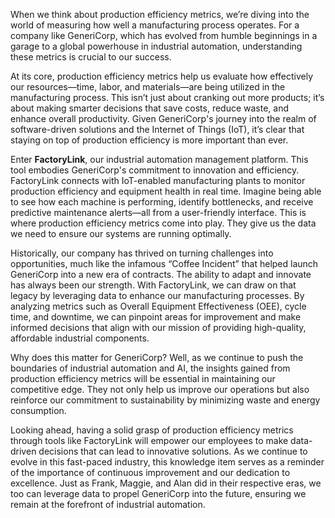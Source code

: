 When we think about production efficiency metrics, we’re diving into the world of measuring how well a manufacturing process operates. For a company like GeneriCorp, which has evolved from humble beginnings in a garage to a global powerhouse in industrial automation, understanding these metrics is crucial to our success. 

At its core, production efficiency metrics help us evaluate how effectively our resources—time, labor, and materials—are being utilized in the manufacturing process. This isn’t just about cranking out more products; it’s about making smarter decisions that save costs, reduce waste, and enhance overall productivity. Given GeneriCorp's journey into the realm of software-driven solutions and the Internet of Things (IoT), it’s clear that staying on top of production efficiency is more important than ever.

Enter **FactoryLink**, our industrial automation management platform. This tool embodies GeneriCorp's commitment to innovation and efficiency. FactoryLink connects with IoT-enabled manufacturing plants to monitor production efficiency and equipment health in real time. Imagine being able to see how each machine is performing, identify bottlenecks, and receive predictive maintenance alerts—all from a user-friendly interface. This is where production efficiency metrics come into play. They give us the data we need to ensure our systems are running optimally.

Historically, our company has thrived on turning challenges into opportunities, much like the infamous “Coffee Incident” that helped launch GeneriCorp into a new era of contracts. The ability to adapt and innovate has always been our strength. With FactoryLink, we can draw on that legacy by leveraging data to enhance our manufacturing processes. By analyzing metrics such as Overall Equipment Effectiveness (OEE), cycle time, and downtime, we can pinpoint areas for improvement and make informed decisions that align with our mission of providing high-quality, affordable industrial components.

Why does this matter for GeneriCorp? Well, as we continue to push the boundaries of industrial automation and AI, the insights gained from production efficiency metrics will be essential in maintaining our competitive edge. They not only help us improve our operations but also reinforce our commitment to sustainability by minimizing waste and energy consumption.

Looking ahead, having a solid grasp of production efficiency metrics through tools like FactoryLink will empower our employees to make data-driven decisions that can lead to innovative solutions. As we continue to evolve in this fast-paced industry, this knowledge item serves as a reminder of the importance of continuous improvement and our dedication to excellence. Just as Frank, Maggie, and Alan did in their respective eras, we too can leverage data to propel GeneriCorp into the future, ensuring we remain at the forefront of industrial automation.